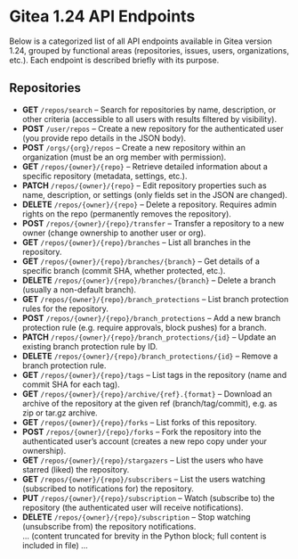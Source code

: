 # Gitea 1.24 API Endpoints

Below is a categorized list of all API endpoints available in Gitea version 1.24, grouped by functional areas (repositories, issues, users, organizations, etc.). Each endpoint is described briefly with its purpose.  

## Repositories

- **GET** `/repos/search` – Search for repositories by name, description, or other criteria (accessible to all users with results filtered by visibility).  
- **POST** `/user/repos` – Create a new repository for the authenticated user (you provide repo details in the JSON body).  
- **POST** `/orgs/{org}/repos` – Create a new repository within an organization (must be an org member with permission).  
- **GET** `/repos/{owner}/{repo}` – Retrieve detailed information about a specific repository (metadata, settings, etc.).  
- **PATCH** `/repos/{owner}/{repo}` – Edit repository properties such as name, description, or settings (only fields set in the JSON are changed).  
- **DELETE** `/repos/{owner}/{repo}` – Delete a repository. Requires admin rights on the repo (permanently removes the repository).  
- **POST** `/repos/{owner}/{repo}/transfer` – Transfer a repository to a new owner (change ownership to another user or org).  
- **GET** `/repos/{owner}/{repo}/branches` – List all branches in the repository.  
- **GET** `/repos/{owner}/{repo}/branches/{branch}` – Get details of a specific branch (commit SHA, whether protected, etc.).  
- **DELETE** `/repos/{owner}/{repo}/branches/{branch}` – Delete a branch (usually a non-default branch).  
- **GET** `/repos/{owner}/{repo}/branch_protections` – List branch protection rules for the repository.  
- **POST** `/repos/{owner}/{repo}/branch_protections` – Add a new branch protection rule (e.g. require approvals, block pushes) for a branch.  
- **PATCH** `/repos/{owner}/{repo}/branch_protections/{id}` – Update an existing branch protection rule by ID.  
- **DELETE** `/repos/{owner}/{repo}/branch_protections/{id}` – Remove a branch protection rule.  
- **GET** `/repos/{owner}/{repo}/tags` – List tags in the repository (name and commit SHA for each tag).  
- **GET** `/repos/{owner}/{repo}/archive/{ref}.{format}` – Download an archive of the repository at the given ref (branch/tag/commit), e.g. as zip or tar.gz archive.  
- **GET** `/repos/{owner}/{repo}/forks` – List forks of this repository.  
- **POST** `/repos/{owner}/{repo}/forks` – Fork the repository into the authenticated user’s account (creates a new repo copy under your ownership).  
- **GET** `/repos/{owner}/{repo}/stargazers` – List the users who have starred (liked) the repository.  
- **GET** `/repos/{owner}/{repo}/subscribers` – List the users watching (subscribed to notifications for) the repository.  
- **PUT** `/repos/{owner}/{repo}/subscription` – Watch (subscribe to) the repository (the authenticated user will receive notifications).  
- **DELETE** `/repos/{owner}/{repo}/subscription` – Stop watching (unsubscribe from) the repository notifications.  
... (content truncated for brevity in the Python block; full content is included in file) ...
